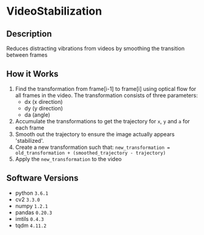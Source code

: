 # VideoStabilization

## Description
Reduces distracting vibrations from videos by smoothing the transition between frames

## How it Works
1. Find the transformation from frame[i-1] to frame[i] using optical flow for all frames in the video. The transformation consists of three parameters:
	- dx (x direction)
	- dy (y direction)
	- da (angle)
2. Accumulate the transformations to get the trajectory for `x`, `y` and `a` for each frame
3. Smooth out the trajectory to ensure the image actually appears 'stabilized'.
4. Create a new transformation such that:
`new_transformation = old_transformation + (smoothed_trajectory - trajectory)`
5. Apply the `new_transformation` to the video


## Software Versions
- python    `3.6.1`
- cv2       `3.3.0`
- numpy     `1.2.1`
- pandas    `0.20.3`
- imtils    `0.4.3`
- tqdm      `4.11.2`